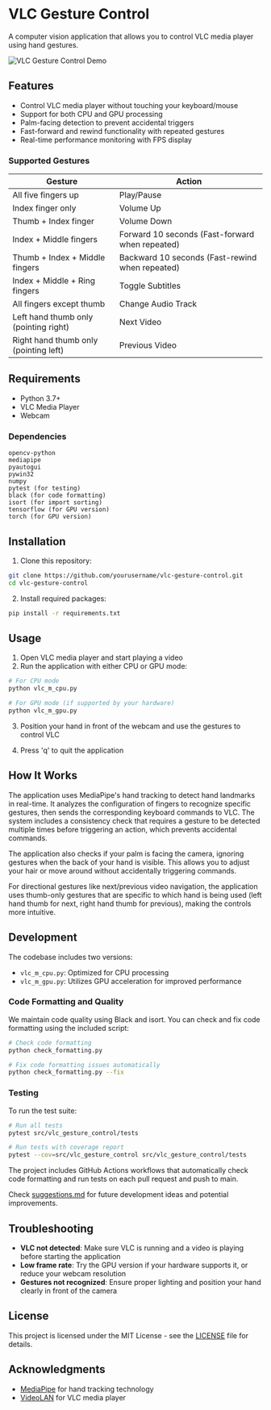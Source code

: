 # VLC Gesture Control

A computer vision application that allows you to control VLC media player using hand gestures.

![VLC Gesture Control Demo](path_to_demo_image.jpg) <!-- You can add a demo image/gif later -->

## Features

- Control VLC media player without touching your keyboard/mouse
- Support for both CPU and GPU processing
- Palm-facing detection to prevent accidental triggers
- Fast-forward and rewind functionality with repeated gestures
- Real-time performance monitoring with FPS display

### Supported Gestures

| Gesture | Action |
|---------|--------|
| All five fingers up | Play/Pause |
| Index finger only | Volume Up |
| Thumb + Index finger | Volume Down |
| Index + Middle fingers | Forward 10 seconds (Fast-forward when repeated) |
| Thumb + Index + Middle fingers | Backward 10 seconds (Fast-rewind when repeated) |
| Index + Middle + Ring fingers | Toggle Subtitles |
| All fingers except thumb | Change Audio Track |
| Left hand thumb only (pointing right) | Next Video |
| Right hand thumb only (pointing left) | Previous Video |

## Requirements

- Python 3.7+
- VLC Media Player
- Webcam

### Dependencies

```
opencv-python
mediapipe
pyautogui
pywin32
numpy
pytest (for testing)
black (for code formatting)
isort (for import sorting)
tensorflow (for GPU version)
torch (for GPU version)
```

## Installation

1. Clone this repository:
```bash
git clone https://github.com/yourusername/vlc-gesture-control.git
cd vlc-gesture-control
```

2. Install required packages:
```bash
pip install -r requirements.txt
```

## Usage

1. Open VLC media player and start playing a video
2. Run the application with either CPU or GPU mode:

```bash
# For CPU mode
python vlc_m_cpu.py

# For GPU mode (if supported by your hardware)
python vlc_m_gpu.py
```

3. Position your hand in front of the webcam and use the gestures to control VLC

4. Press 'q' to quit the application

## How It Works

The application uses MediaPipe's hand tracking to detect hand landmarks in real-time. It analyzes the configuration of fingers to recognize specific gestures, then sends the corresponding keyboard commands to VLC. The system includes a consistency check that requires a gesture to be detected multiple times before triggering an action, which prevents accidental commands.

The application also checks if your palm is facing the camera, ignoring gestures when the back of your hand is visible. This allows you to adjust your hair or move around without accidentally triggering commands.

For directional gestures like next/previous video navigation, the application uses thumb-only gestures that are specific to which hand is being used (left hand thumb for next, right hand thumb for previous), making the controls more intuitive.

## Development

The codebase includes two versions:
- `vlc_m_cpu.py`: Optimized for CPU processing
- `vlc_m_gpu.py`: Utilizes GPU acceleration for improved performance

### Code Formatting and Quality

We maintain code quality using Black and isort. You can check and fix code formatting using the included script:

```bash
# Check code formatting
python check_formatting.py

# Fix code formatting issues automatically
python check_formatting.py --fix
```

### Testing

To run the test suite:

```bash
# Run all tests
pytest src/vlc_gesture_control/tests

# Run tests with coverage report
pytest --cov=src/vlc_gesture_control src/vlc_gesture_control/tests
```

The project includes GitHub Actions workflows that automatically check code formatting and run tests on each pull request and push to main.

Check [suggestions.md](suggestions.md) for future development ideas and potential improvements.

## Troubleshooting

- **VLC not detected**: Make sure VLC is running and a video is playing before starting the application
- **Low frame rate**: Try the GPU version if your hardware supports it, or reduce your webcam resolution
- **Gestures not recognized**: Ensure proper lighting and position your hand clearly in front of the camera

## License

This project is licensed under the MIT License - see the [LICENSE](LICENSE) file for details.

## Acknowledgments

- [MediaPipe](https://developers.google.com/mediapipe) for hand tracking technology
- [VideoLAN](https://www.videolan.org) for VLC media player